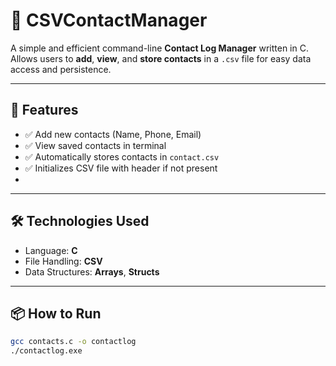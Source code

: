 # 📇 CSVContactManager

A simple and efficient command-line **Contact Log Manager** written in C.  
Allows users to **add**, **view**, and **store contacts** in a `.csv` file for easy data access and persistence.

---

## 🚀 Features

- ✅ Add new contacts (Name, Phone, Email)
- ✅ View saved contacts in terminal
- ✅ Automatically stores contacts in `contact.csv`
- ✅ Initializes CSV file with header if not present
- 
---

## 🛠️ Technologies Used

- Language: **C**
- File Handling: **CSV**
- Data Structures: **Arrays**, **Structs**

---

## 📦 How to Run
```bash
gcc contacts.c -o contactlog
./contactlog.exe
